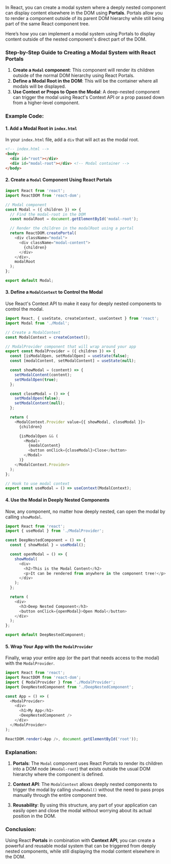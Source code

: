 In React, you can create a modal system where a deeply nested component can display content elsewhere in the DOM using **Portals**. Portals allow you to render a component outside of its parent DOM hierarchy while still being part of the same React component tree.

Here’s how you can implement a modal system using Portals to display content outside of the nested component's direct part of the DOM.

### Step-by-Step Guide to Creating a Modal System with React Portals

1. **Create a `Modal` component**: This component will render its children outside of the normal DOM hierarchy using React Portals.
2. **Define a Modal Root in the DOM**: This will be the container where all modals will be displayed.
3. **Use Context or Props to Open the Modal**: A deep-nested component can trigger the modal using React's Context API or a prop passed down from a higher-level component.

### Example Code:

#### 1. Add a Modal Root in `index.html`
In your `index.html` file, add a `div` that will act as the modal root.

```html
<!-- index.html -->
<body>
  <div id="root"></div>
  <div id="modal-root"></div> <!-- Modal container -->
</body>
```

#### 2. Create a `Modal` Component Using React Portals

```javascript
import React from 'react';
import ReactDOM from 'react-dom';

// Modal component
const Modal = ({ children }) => {
  // Find the modal-root in the DOM
  const modalRoot = document.getElementById('modal-root');

  // Render the children in the modalRoot using a portal
  return ReactDOM.createPortal(
    <div className="modal">
      <div className="modal-content">
        {children}
      </div>
    </div>,
    modalRoot
  );
};

export default Modal;
```

#### 3. Define a `ModalContext` to Control the Modal

Use React's Context API to make it easy for deeply nested components to control the modal.

```javascript
import React, { useState, createContext, useContext } from 'react';
import Modal from './Modal';

// Create a ModalContext
const ModalContext = createContext();

// ModalProvider component that will wrap around your app
export const ModalProvider = ({ children }) => {
  const [isModalOpen, setModalOpen] = useState(false);
  const [modalContent, setModalContent] = useState(null);

  const showModal = (content) => {
    setModalContent(content);
    setModalOpen(true);
  };

  const closeModal = () => {
    setModalOpen(false);
    setModalContent(null);
  };

  return (
    <ModalContext.Provider value={{ showModal, closeModal }}>
      {children}

      {isModalOpen && (
        <Modal>
          {modalContent}
          <button onClick={closeModal}>Close</button>
        </Modal>
      )}
    </ModalContext.Provider>
  );
};

// Hook to use modal context
export const useModal = () => useContext(ModalContext);
```

#### 4. Use the Modal in Deeply Nested Components

Now, any component, no matter how deeply nested, can open the modal by calling `showModal`.

```javascript
import React from 'react';
import { useModal } from './ModalProvider';

const DeepNestedComponent = () => {
  const { showModal } = useModal();

  const openModal = () => {
    showModal(
      <div>
        <h2>This is the Modal Content</h2>
        <p>It can be rendered from anywhere in the component tree!</p>
      </div>
    );
  };

  return (
    <div>
      <h3>Deep Nested Component</h3>
      <button onClick={openModal}>Open Modal</button>
    </div>
  );
};

export default DeepNestedComponent;
```

#### 5. Wrap Your App with the `ModalProvider`

Finally, wrap your entire app (or the part that needs access to the modal) with the `ModalProvider`.

```javascript
import React from 'react';
import ReactDOM from 'react-dom';
import { ModalProvider } from './ModalProvider';
import DeepNestedComponent from './DeepNestedComponent';

const App = () => (
  <ModalProvider>
    <div>
      <h1>My App</h1>
      <DeepNestedComponent />
    </div>
  </ModalProvider>
);

ReactDOM.render(<App />, document.getElementById('root'));
```

### Explanation:

1. **Portals**: The `Modal` component uses React Portals to render its children into a DOM node (`#modal-root`) that exists outside the usual DOM hierarchy where the component is defined.
   
2. **Context API**: The `ModalContext` allows deeply nested components to trigger the modal by calling `showModal()` without the need to pass props manually through the entire component tree.

3. **Reusability**: By using this structure, any part of your application can easily open and close the modal without worrying about its actual position in the DOM.

### Conclusion:
Using React **Portals** in combination with **Context API**, you can create a powerful and reusable modal system that can be triggered from deeply nested components, while still displaying the modal content elsewhere in the DOM.